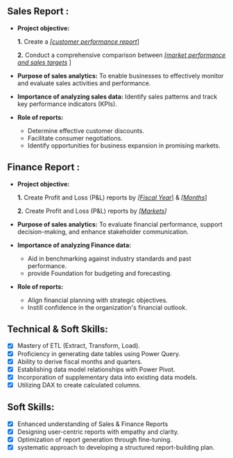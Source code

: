 ## Sales Report :


- **Project objective:** 

    **1.** Create a _[[customer performance report](https://github.com/akalafallah/Excel-Sales-Analytics/blob/main/Customer%20Performance%20Report.pdf)_]

    **2.** Conduct a comprehensive comparison between _[[market performance and sales targets](https://github.com/akalafallah/Excel-Sales-Analytics/blob/main/Market%20Performance%20vs%20Target%20Report.pdf)_
]
- **Purpose of sales analytics:**
  To enable businesses to effectively monitor and evaluate sales activities and performance.

- **Importance of analyzing sales data:**
  Identify sales patterns and track key performance indicators (KPIs).

- **Role of reports:**
  - Determine effective customer discounts.
  - Facilitate consumer negotiations.
  - Identify opportunities for business expansion in promising markets.


## Finance Report :

- **Project objective:** 

    **1.** Create Profit and Loss (P&L) reports by _[[Fiscal Year](https://github.com/akalafallah/Excel-Sales-Analytics/blob/main/P%26L%20Statement%20by%20Fiscal%20Year.pdf)_] & _[[Months](https://github.com/akalafallah/Excel-Sales-Analytics/blob/main/P%26L%20Statement%20by%20Months.pdf)_] 

   **2.** Create Profit and Loss (P&L) reports by _[[Markets](https://github.com/akalafallah/Excel-Sales-Analytics/blob/main/P%26L%20Statement%20by%20Markets.pdf)]_

- **Purpose of sales analytics:**
  To evaluate financial performance, support decision-making, and enhance stakeholder communication.

- **Importance of analyzing Finance data:**
  - Aid in benchmarking against industry standards and past performance.
  - provide Foundation for budgeting and forecasting.

- **Role of reports:**
  - Align financial planning with strategic objectives.
  - Instill confidence in the organization's financial outlook.


## Technical & Soft Skills:
- [x]	Mastery of ETL (Extract, Transform, Load).
- [x]	Proficiency in generating date tables using Power Query.
- [x]	Ability to derive fiscal months and quarters.
- [x]	Establishing data model relationships with Power Pivot.
- [x]	Incorporation of supplementary data into existing data models.
- [x]	Utilizing DAX to create calculated columns.

## Soft Skills:
- [x]	Enhanced understanding of Sales & Finance Reports
- [x]	Designing user-centric reports with empathy and clarity.
- [x]	Optimization of report generation through fine-tuning.
- [x]	systematic approach to developing a structured report-building plan.
